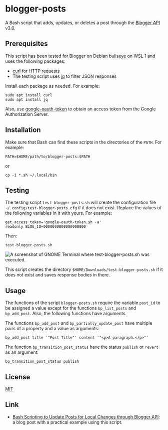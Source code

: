 # blogger-posts #

<!-- Bash script that adds, updates, or deletes post through Blogger API -->

A Bash script that adds, updates, or deletes a post through the
[Blogger API](https://developers.google.com/blogger) v3.0.

## Prerequisites ##

This script has been tested for Blogger on Debian bullseye on WSL 1
and uses the following packages:

  * [curl](https://curl.se/) for HTTP requests
  * The testing script uses [jq](https://stedolan.github.io/jq/) to
    filter JSON responses

Install each package as needed.  For example:

``` shell
sudo apt install curl
sudo apt install jq
```

Also, use [google-oauth-token](google-oauth-token.md) to obtain an
access token from the Google Authorization Server.

## Installation ##

Make sure that Bash can find these scripts in the directories of the
`PATH`.  For example:

``` shell
PATH=$HOME/path/to/blogger-posts:$PATH
```

or

``` shell
cp -i *.sh ~/.local/bin
```

## Testing ##

The testing script `test-blogger-posts.sh` will create the
configuration file `~/.config/test-blogger-posts.cfg` if it does not
exist.  Replace the values of the following variables in it with
yours.  For example:

``` shell
get_access_token='google-oauth-token.sh -a'
readonly BLOG_ID=0000000000000000000
```

Then:

``` shell
test-blogger-posts.sh
```

![A screenshot of GNOME Terminal where test-blogger-posts.sh was
executed.](https://dl.dropboxusercontent.com/s/1jas1x44uaw5ewl/20210509T004526.png)

This script creates the directory
`$HOME/Downloads/test-blogger-posts.sh` if it does not exist and saves
response bodies in there.

## Usage ##

The functions of the script `blogger-posts.sh` require the variable
`post_id` to be assigned a value except for the functions
`bp_list_posts` and `bp_add_post`.  Also, the following functions have
arguments.

The functions `bp_add_post` and `bp_partially_update_post` have
multiple pairs of a property and a value as arguments:

``` shell
bp_add_post title '"Post Title"' content '"<p>A paragraph.</p>"'
```

The function `bp_transition_post_status` have the status `publish` or
`revert` as an argument:

``` shell
bp_transition_post_status publish
```

## License ##

[MIT](LICENSE.md)

## Link ##

  * [Bash Scripting to Update Posts for Local Changes through Blogger
    API](https://carmine560.blogspot.com/2021/04/bash-scripting-to-update-posts-through.html):
    a blog post with a practical example using this script.
